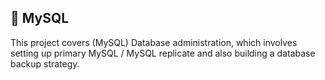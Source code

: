 ## :dolphin: MySQL

This project covers (MySQL) Database administration, which involves setting up primary MySQL / MySQL replicate and also building a database backup strategy.
